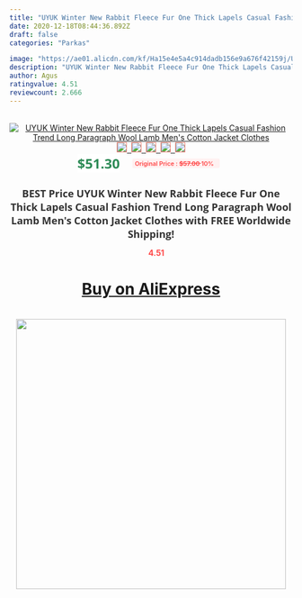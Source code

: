 ```yaml
---
title: "UYUK Winter New Rabbit Fleece Fur One Thick Lapels Casual Fashion Trend Long Paragraph Wool Lamb Men's Cotton Jacket Clothes"
date: 2020-12-18T08:44:36.892Z
draft: false
categories: "Parkas"

image: "https://ae01.alicdn.com/kf/Ha15e4e5a4c914dadb156e9a676f42159j/UYUK-Winter-New-Rabbit-Fleece-Fur-One-Thick-Lapels-Casual-Fashion-Trend-Long-Paragraph-Wool-Lamb.jpg"
description: "UYUK Winter New Rabbit Fleece Fur One Thick Lapels Casual Fashion Trend Long Paragraph Wool Lamb Men's Cotton Jacket Clothes"
author: Agus
ratingvalue: 4.51
reviewcount: 2.666
---
```

<br>
<div style="text-align: center;">
<a href="https://s.click.aliexpress.com/e/_ABA5Rf" target="_blank" rel="nofollow noopener noreferrer"><img alt="UYUK Winter New Rabbit Fleece Fur One Thick Lapels Casual Fashion Trend Long Paragraph Wool Lamb Men's Cotton Jacket Clothes" class="magnifier-image" src="https://ae01.alicdn.com/kf/Ha15e4e5a4c914dadb156e9a676f42159j/UYUK-Winter-New-Rabbit-Fleece-Fur-One-Thick-Lapels-Casual-Fashion-Trend-Long-Paragraph-Wool-Lamb.jpg_640x640.jpg">
<br>
<img style="border:1px solid salmon" src="https://ae01.alicdn.com/kf/Ha15e4e5a4c914dadb156e9a676f42159j/UYUK-Winter-New-Rabbit-Fleece-Fur-One-Thick-Lapels-Casual-Fashion-Trend-Long-Paragraph-Wool-Lamb.jpg_120x120.jpg">&nbsp;&nbsp;<img style="border:1px solid salmon" src="https://ae01.alicdn.com/kf/H574298f9b0e34a309055a382c318163fl/UYUK-Winter-New-Rabbit-Fleece-Fur-One-Thick-Lapels-Casual-Fashion-Trend-Long-Paragraph-Wool-Lamb.jpg_120x120.jpg">&nbsp;&nbsp;<img style="border:1px solid salmon" src="https://ae01.alicdn.com/kf/H87fd3ed7fcdb41b6bea5f6fbfb0b101cw/UYUK-Winter-New-Rabbit-Fleece-Fur-One-Thick-Lapels-Casual-Fashion-Trend-Long-Paragraph-Wool-Lamb.jpg_120x120.jpg">&nbsp;&nbsp;<img style="border:1px solid salmon" src="https://ae01.alicdn.com/kf/H6e8b6d40f3d54f308883d377d3e5e940Q/UYUK-Winter-New-Rabbit-Fleece-Fur-One-Thick-Lapels-Casual-Fashion-Trend-Long-Paragraph-Wool-Lamb.jpg_120x120.jpg">&nbsp;&nbsp;<img style="border:1px solid salmon" src="https://ae01.alicdn.com/kf/Hfad9cde78ffb4624be75fb26eab2a167g/UYUK-Winter-New-Rabbit-Fleece-Fur-One-Thick-Lapels-Casual-Fashion-Trend-Long-Paragraph-Wool-Lamb.jpg_120x120.jpg"></a></div><br0>
<div style="text-align: center;"><span style="background-color: white; border: 0px; box-sizing: border-box; color: seagreen; display: inline-block; font-family: &quot;open sans&quot; , &quot;arial&quot; , &quot;helvetica&quot; , sans-serif , &quot;heiti&quot;; font-size: 24px; font-stretch: inherit; font-weight: 700; line-height: inherit; margin: 0px 10px 0px 0px; padding: 0px; vertical-align: middle;">$51.30 </span>
<span style="background: rgb(255 , 241 , 241); border-radius: 3px; border: 0px; box-sizing: border-box; color: #ff4747; display: inline-block; font-family: inherit; font-size: 12px; font-stretch: inherit; font-style: inherit; font-variant: inherit; font-weight: 600; line-height: inherit; margin: 0px; padding: 2px 5px; transform: scale(0.9); vertical-align: middle;">Original Price : <b style="text-decoration: line-through;">$57.00 </b> 10%&nbsp;&nbsp;</span></div>
<h1 style="color: #333333; display: inline-block; font-family: &quot;open sans&quot; , &quot;arial&quot; , &quot;helvetica&quot; , sans-serif , &quot;heiti&quot;; font-size: 18px; font-stretch: inherit; font-weight: 700; text-align: center;">BEST Price UYUK Winter New Rabbit Fleece Fur One Thick Lapels Casual Fashion Trend Long Paragraph Wool Lamb Men's Cotton Jacket Clothes with FREE Worldwide Shipping!</h1>
<div style="color: #ff4747; text-align: center;">
<img src="https://4.bp.blogspot.com/-M0ZcTcb-5uY/XleCXlxnR4I/AAAAAAAAAEc/OrjgMkXV1oMQFaCRZj5HQwOCBcu3w1FegCPcBGAYYCw/s1600/star.png" style="height: 15px;">&nbsp;<b>4.51</b></div>
<div class="button_cont" align="center"><a class="buynow_a" href="https://s.click.aliexpress.com/e/_ABA5Rf" target="_blank" rel="nofollow noopener noreferrer"><H1>Buy on AliExpress</H1></a></div><br>
<div class="separator" style="clear: both; text-align: center;">
<img src="https://lh3.googleusercontent.com/-pTy5HemUv9M/XlePHvY0dAI/AAAAAAAAAE4/0nX5iRUoIWY8eMW9Dpxeirr157OZliDIgCLcBGAsYHQ/s1600/badge.gif" width="480">
</div>
